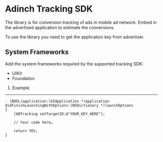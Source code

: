 Adinch Tracking SDK
===========

The library is for conversion tracking of ads in mobile ad network. Embed in the advertised application to estimate the conversions.

To use the library you need to get the application key from advertiser.


System Frameworks
----------------- 

Add the system frameworks required by the supported tracking SDK:

* UIKit 
* Foundation

1. Example
------------------

```
- (BOOL)application:(UIApplication *)application didFinishLaunchingWithOptions:(NSDictionary *)launchOptions
{
	[ADTracking setTargetID:@"YOUR_KEY_HERE"];
	
	// Your code here…

	return YES;
} 
```

